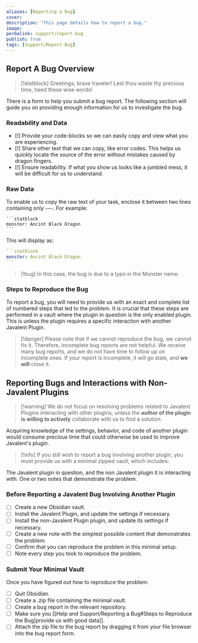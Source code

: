 ```yaml
---
aliases: [Reporting a Bug]
cover: 
description: "This page details how to report a bug."
image: 
permalink: support/report-bug
publish: true
tags: [Support/Report-Bug]
---
```


## Report A Bug Overview

> [!statblock] Greetings, brave traveler! Lest thou waste thy precious time, heed these wise words!

There is a form to help you submit a bug report. The following section will guide you on providing enough information for us to investigate the bug.

### Readability and Data

-   [!] Provide your code-blocks so we can easily copy and view what you are experiencing.
-   [!] Share other text that we can copy, like error codes. This helps us quickly locate the source of the error without mistakes caused by dragon fingers.
-   [!] Ensure readability. If what you show us looks like a jumbled mess, it will be difficult for us to understand.

### Raw Data

To enable us to copy the raw text of your task, enclose it between two lines containing only `~~~`. For example:

~~~
```statblock
monster: Ancint Black Dragon
```
~~~

This will display as:

````yaml
```statblock
monster: Ancint Black Dragon
```
````


>[!bug] In this case, the bug is due to a typo in the Monster name.

### Steps to Reproduce the Bug

To report a bug, you will need to provide us with an exact and complete list of numbered steps that led to the problem. It is crucial that these steps are performed in a vault where the plugin in question is the only enabled plugin. This is unless the plugin requires a specific interaction with another Javalent Plugin.

> [!danger] Please note that if we cannot reproduce the bug, we cannot fix it. Therefore, incomplete bug reports are not helpful. We receive many bug reports, and we do not have time to follow up on incomplete ones. If your report is incomplete, it will go stale, and **we will** close it.

## Reporting Bugs and Interactions with Non-Javalent Plugins

> [!warning] We do not focus on resolving problems related to Javalent Plugins interacting with other plugins, unless the **author of the plugin is willing to actively** collaborate with us to find a solution.

Acquiring knowledge of the settings, behavior, and code of another plugin would consume precious time that could otherwise be used to improve Javalent's plugin.

> [!info] If you still wish to report a bug involving another plugin, you must provide us with a minimal zipped vault, which includes:

The Javalent plugin in question, and the non Javalent plugin it is interacting with.
One or two notes that demonstrate the problem.

### Before Reporting a Javalent Bug Involving Another Plugin

- [ ] Create a new Obsidian vault.
- [ ] Install the Javalent Plugin, and update the settings if necessary.
- [ ] Install the non-Javalent Plugin plugin, and update its settings if necessary.
- [ ] Create a new note with the simplest possible content that demonstrates the problem.
- [ ] Confirm that you can reproduce the problem in this minimal setup.
- [ ] Note every step you took to reproduce the problem.

### Submit Your Minimal Vault

Once you have figured out how to reproduce the problem:

- [ ] Quit Obsidian.
- [ ] Create a .zip file containing the minimal vault.
- [ ] Create a bug report in the relevant repository.
- [ ] Make sure you [[Help and Support/Reporting a Bug#Steps to Reproduce the Bug|provide us with good data]].
- [ ] Attach the zip file to the bug report by dragging it from your file browser into the bug report form.